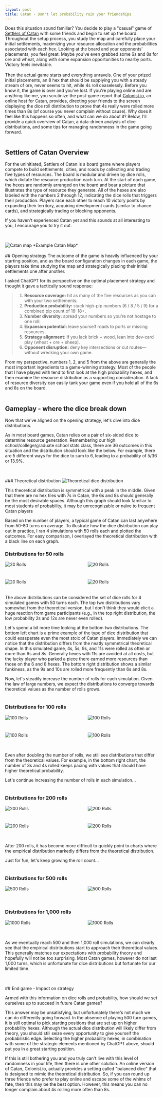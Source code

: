 ```yaml
---
layout: post
title: Catan - Don't let probability ruin your friendships
---
```



Does this situation sound familiar? You decide to play a "casual" game of <a href="https://www.catan.com/" target="_blank">Settlers of Catan</a> with some friends and begin to set up the board. Throughout the setup process, you study the map and carefully place your initial settlements, maximizing your resource allocation and the probabilities associated with each hex. Looking at the board and your opponents' placements, you feel great. Maybe you've even grabbed some 6s and 8s for ore and wheat, along with some expansion opportunities to nearby ports. Victory feels inevitable.
<br>
<br>
Then the actual game starts and everything unravels. One of your prized initial placements, an 8 hex that should be supplying you with a steady stream of ore, never seems to hit, while 4s roll ceaselessly. Before you know it, the game is over and you've lost. If you're playing online and are anything like me, you scrutinize the post-game report that <a href="https://colonist.io/" target="_blank">Colonist.io</a>, an online host for Catan, provides, directing your friends to the screen displaying the dice roll distribution to prove that 4s really were rolled more times than 8s (of course you never complain without cause). Why does it feel like this happens so often, and what can we do about it? Below, I'll provide a quick overview of Catan, a data-driven analysis of dice distributions, and some tips for managing randomness in the game going forward.
<br>
<br>
## Settlers of Catan Overview
For the uninitiated, Settlers of Catan is a board game where players compete to build settlements, cities, and roads by collecting and trading five types of resources. The board is modular and driven by dice rolls, which dictate the resource production each turn. At the start of each game, the hexes are randomly arranged on the board and bear a picture that illustrates the type of resource they generate. All of the hexes are also labeled with the numbers 2 through 12, indicating the dice rolls that triggers their production. Players race each other to reach 10 victory points by expanding their territory, acquiring development cards (similar to chance cards), and strategically trading or blocking opponents.

If you haven't experienced Catan yet and this sounds at all interesting to you, I encourage you to try it out.

<br>
<br>
<img class="text-align: center;" src="/assets/images/catan-map.png" alt="Catan map">
*Example Catan Map*
<br>
<br>
## Opening strategy
The outcome of the game is heavily influenced by your starting position, and as the board configuration changes in each game, the players take time studying the map and strategically placing their initial settlements one after another.

I asked ChatGPT for its perspective on the optimal placement strategy and thought it gave a tactically sound response:
<blockquote class="blue-quote">

<div class="catan-strategy">
  <ol class="catan-list">
    <li><strong>Resource coverage:</strong> hit as many of the five resources as you can with your two settlements.</li>
    <li><strong>Production probability:</strong> stack high-pip numbers (6 / 8 / 5 / 9) for a combined pip count of 16–18+.</li>
    <li><strong>Number diversity:</strong> spread your numbers so you’re not hostage to one roll.</li>
    <li><strong>Expansion potential:</strong> leave yourself roads to ports or missing resources.</li>
    <li><strong>Strategy alignment:</strong> if you lack brick + wood, lean into dev-card play (wheat + ore + sheep).</li>
    <li><strong>Opponent disruption:</strong> deny key intersections or cut routes—without wrecking your own game.</li>
  </ol>
</div>
</blockquote>

From my perspective, numbers 1, 2, and 5 from the above are generally the most important ingredients to a game-winning strategy. Most of the people that I have played with tend to first look at the high probability hexes, and then examine the resource distribution as a supporting consideration. A lack of resource diversity can easily tank your game even if you hold all of the 6s and 8s on the board.
<br>
<br>
## Gameplay - where the dice break down

Now that we've aligned on the opening strategy, let's dive into dice distributions.

As in most board games, Catan relies on a pair of six-sided dice to determine resource generation. Remembering our high school/college/graduate school stats class, there are 36 outcomes in this situation and the distribution should look like the below. For example, there are 5 different ways for the dice to sum to 6, leading to a probability of 5/36 or 13.9%.

<br>
<br>
### Theoretical distribution
<img class="framed-img" src="/assets/images/dice-simulation/theoretical.png" alt="Theoretical dice distribution">


This theoretical distribution is symmetrical with a peak in the middle. Given that there are no hex tiles with 7s in Catan, the 6s and 8s should generally be the most desirable spaces. Although this graph should look familiar to most students of probability, it may be unrecognizable or naïve to frequent Catan players

Based on the number of players, a typical game of Catan can last anywhere from 50-80 turns on average. To illustrate how the dice distribution can play out in practice, I ran 4 simulations with 50 rolls each and plotted the outcomes. For easy comparison, I overlayed the theoretical distribution with a black line on each graph.


### Distributions for 50 rolls
<div class = "framed-img">
<div style="display: grid; grid-template-columns: 1fr 1fr; gap: 40px;">
  <img src="/assets/images/dice-simulation/dice_50_1.png" alt="20 Rolls">
  <img src="/assets/images/dice-simulation/dice_50_2.png" alt="20 Rolls">
  <img src="/assets/images/dice-simulation/dice_50_3.png" alt="20 Rolls">
  <img src="/assets/images/dice-simulation/dice_50_4.png" alt="20 Rolls">
</div>
</div>

<br>
<br>
The above distributions can be considered the set of dice rolls for 4 simulated games with 50 turns each. The top two distributions vary somewhat from the theoretical version, but I don't think they would elicit a huge reaction from game participants (e.g., in the top right distribution, the low probability 2s and 12s are never even rolled).

Let's spend a bit more time looking at the bottom two distributions. The bottom left chart is a prime example of the type of dice distribution that could exasperate even the most stoic of Catan players. Immediately we can notice that the distribution differs from the neatly symmetrical theoretical shape. In this simulated game, 4s, 5s, 9s, and 11s were rolled as often or more than 6s and 8s. Generally hexes with 11s are avoided at all costs, but the lucky player who parked a piece there earned more resources than those on the 6 and 8 hexes.
The bottom right distribution shows a similar funkiness, as the 9s and 10s are rolled more frequently than 6s and 8s.


Now, let's steadily increase the number of rolls for each simulation. Given the law of large numbers, we expect the distributions to converge towards theoretical values as the number of rolls grows.
<br>
<br>

### Distributions for 100 rolls
<div class = "framed-img">
<div style="display: grid; grid-template-columns: 1fr 1fr; gap:40px;">
  <img src="/assets/images/dice-simulation/dice_100_1.png" alt="100 Rolls">
  <img src="/assets/images/dice-simulation/dice_100_2.png" alt="100 Rolls">
  <img src="/assets/images/dice-simulation/dice_100_3.png" alt="100 Rolls">
  <img src="/assets/images/dice-simulation/dice_100_4.png" alt="100 Rolls">
</div>
</div>

<br>
<br>

Even after doubling the number of rolls, we still see distributions that differ from the theoretical values. For example, in the bottom right chart, the number of 3s and 4s rolled keeps pacing with values that should have higher theoretical probability.

Let's continue increasing the number of rolls in each simulation...
<br>
<br>

### Distributions for 200 rolls
<div class = "framed-img">
<div style="display: grid; grid-template-columns: 1fr 1fr; gap:40px;">
  <img src="/assets/images/dice-simulation/dice_200_1.png" alt="200 Rolls">
  <img src="/assets/images/dice-simulation/dice_200_2.png" alt="200 Rolls">
  <img src="/assets/images/dice-simulation/dice_200_3.png" alt="200 Rolls">
  <img src="/assets/images/dice-simulation/dice_200_4.png" alt="200 Rolls">
</div>
</div>

<br>
<br>

After 200 rolls, it has become more difficult to quickly point to charts where the empirical distribution markedly differs from the theoretical distribution.

Just for fun, let's keep growing the roll count...
<br>
<br>

### Distributions for 500 rolls
<div class = "framed-img">
<div style="display: grid; grid-template-columns: 1fr 1fr; gap:40px;">
  <img src="/assets/images/dice-simulation/dice_500_1.png" alt="500 Rolls">
  <img src="/assets/images/dice-simulation/dice_500_2.png" alt="500 Rolls">
</div>
</div>

<br>
<br>

### Distributions for 1,000 rolls
<div class = "framed-img">
<div style="display: grid; grid-template-columns: 1fr 1fr; gap:40px;">
  <img src="/assets/images/dice-simulation/dice_1000_1.png" alt="1000 Rolls">
  <img src="/assets/images/dice-simulation/dice_1000_2.png" alt="1000 Rolls">
</div>
</div>

<br>
<br>

As we eventually reach 500 and then 1,000 roll simulations, we can clearly see that the empirical distributions start to approach their theoretical values. This generally matches our expectations with probability theory and hopefully will not be too surprising. Most Catan games, however do not last 1,000 turns, which is unfortunate for dice distributions but fortunate for our limited time.

<br>
<br>
## End game - Impact on strategy

Armed with this information on dice rolls and probability, how should we set ourselves up to succeed in future Catan games?

This answer may be unsatisfying, but unfortunately there's not much we can do differently going forward. In the absence of playing 500 turn games, it is still optimal to pick starting positions that are set up on higher probability hexes. Although the actual dice distribution will likely differ from theory, you should still seize every opportunity to give yourself the probabilistic edge. Selecting the higher probability hexes, in combination with some of the strategic elements mentioned by ChatGPT above, should put you in a great starting position.

If this is still bothering you and you truly can't live with this level of randomness in your life, then there is one other solution. An online version of Catan, Colonist.io, actually provides a setting called "balanced dice" that is designed to mimic the theoretical distribution. So, if you can round up three friends who prefer to play online and escape some of the whims of fate, then this may be the best option. However, this means you can no longer complain about 4s rolling more often than 8s.
